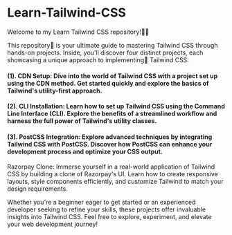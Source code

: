 # Learn-Tailwind-CSS
Welcome to my Learn Tailwind CSS repository!👩‍💻

This repository📂 is your ultimate guide to mastering Tailwind CSS through hands-on projects. Inside, you'll discover four distinct projects, each showcasing a unique approach to implementing🎯 Tailwind CSS:

#### (1). CDN Setup: Dive into the world of Tailwind CSS with a project set up using the CDN method. Get started quickly and explore the basics of Tailwind's utility-first approach.

#### (2). CLI Installation: Learn how to set up Tailwind CSS using the Command Line Interface (CLI). Explore the benefits of a streamlined workflow and harness the full power of Tailwind's utility classes.

#### (3). PostCSS Integration: Explore advanced techniques by integrating Tailwind CSS with PostCSS. Discover how PostCSS can enhance your development process and optimize your CSS output.

Razorpay Clone: Immerse yourself in a real-world application of Tailwind CSS by building a clone of Razorpay's UI. Learn how to create responsive layouts, style components efficiently, and customize Tailwind to match your design requirements.

Whether you're a beginner eager to get started or an experienced developer seeking to refine your skills, these projects offer invaluable insights into Tailwind CSS. Feel free to explore, experiment, and elevate your web development journey!
